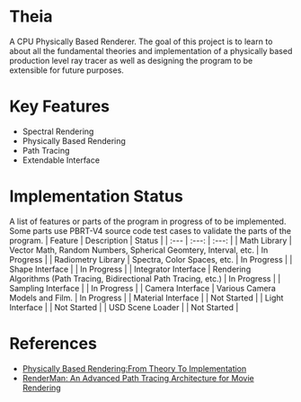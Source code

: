 # Theia
A CPU Physically Based Renderer. The goal of this project is to learn to about all the fundamental theories and implementation of a physically based production level ray tracer as well as designing the program to be extensible for future purposes.

# Key Features
- Spectral Rendering
- Physically Based Rendering
- Path Tracing
- Extendable Interface
# Implementation Status
A list of features or parts of the program in progress of to be implemented.
Some parts use PBRT-V4 source code test cases to validate the parts of the program.
| Feature               | Description | Status       |
| :---                  |    :---:    |          :---: |
| Math Library          | Vector Math, Random Numbers, Spherical Geomtery, Interval, etc. | In Progress |
| Radiometry Library    | Spectra, Color Spaces, etc. | In Progress  |
| Shape Interface       |             | In Progress  |
| Integrator Interface  | Rendering Algorithms (Path Tracing, Bidirectional Path Tracing, etc.)            | In Progress  |
| Sampling Interface    |             | In Progress  |
| Camera Interface      |  Various Camera Models and Film.           | In Progress  |
| Material Interface    |             | Not Started  |
| Light Interface    |             | Not Started  |
| USD Scene Loader      |             | Not Started  |

# References
- [Physically Based Rendering:From Theory To Implementation](https://pbr-book.org/)
- [RenderMan: An Advanced Path Tracing Architecture for Movie Rendering](https://graphics.pixar.com/library/RendermanTog2018/paper.pdf)